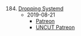 184. [Dropping Systemd](https://linuxgamecast.com/2019/08/lwdw-184-dropping-systemd/)
     * 2019-08-21
        * [Patreon](https://www.patreon.com/posts/lwdw-184-systemd-29346869)
        * [UNCUT Patreon](https://www.patreon.com/posts/lwdw-184-live-29348732)
